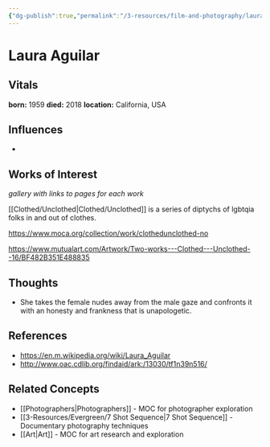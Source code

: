```yaml
---
{"dg-publish":true,"permalink":"/3-resources/film-and-photography/laura-aguilar/","tags":["📸_Photography","🌱_Active","🔍_Research","🗒️_Note"],"updated":"2025-10-19T08:04:34.876-07:00"}
---
```



# Laura Aguilar

## Vitals

**born:** 1959
**died:** 2018
**location:** California, USA

## Influences

-

## Works of Interest

*gallery with links to pages for each work*

[[Clothed/Unclothed\|Clothed/Unclothed]] is a series of diptychs of lgbtqia folks in and out of clothes.

https://www.moca.org/collection/work/clothedunclothed-no

https://www.mutualart.com/Artwork/Two-works---Clothed---Unclothed--16/BF482B351E488835



## Thoughts
- She takes the female nudes away from the male gaze and confronts it with an honesty and frankness that is unapologetic.

## References
- https://en.m.wikipedia.org/wiki/Laura_Aguilar
- http://www.oac.cdlib.org/findaid/ark:/13030/tf1n39n516/

## Related Concepts
- [[Photographers\|Photographers]] - MOC for photographer exploration
- [[3-Resources/Evergreen/7 Shot Sequence\|7 Shot Sequence]] - Documentary photography techniques
- [[Art\|Art]] - MOC for art research and exploration
